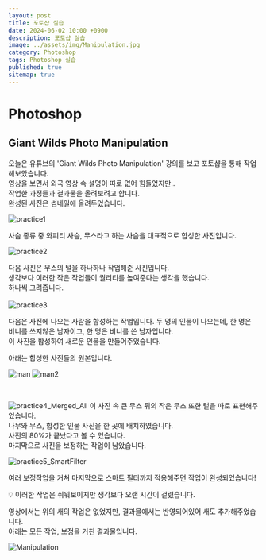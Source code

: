 ```yaml
---
layout: post
title: 포토샵 실습
date: 2024-06-02 10:00 +0900
description: 포토샵 실습
image: ../assets/img/Manipulation.jpg
category: Photoshop
tags: Photoshop 실습
published: true
sitemap: true
---
```


# Photoshop

## Giant Wilds Photo Manipulation

오늘은 유튜브의 'Giant Wilds Photo Manipulation' 강의를 보고 포토샵을 통해 작업해보았습니다.<br>
영상을 보면서 외국 영상 속 설명이 따로 없어 힘들었지만..<br>
작업한 과정들과 결과물을 올려보려고 합니다. <br>
완성된 사진은 썸네일에 올려두었습니다.

![practice1](https://github.com/Hyeji1364/Hyeji1364/assets/161557112/7f902b0d-3462-4d64-bca9-46495a52abad)

사슴 종류 중 와피티 사슴, 무스라고 하는 사슴을 대표적으로 합성한 사진입니다.

![practice2](https://github.com/Hyeji1364/Hyeji1364/assets/161557112/207867c7-1e65-43e0-9fff-5a60a2249420)

다음 사진은 무스의 털을 하나하나 작업해준 사진입니다.<br>
생각보다 이러한 작은 작업들이 퀄리티를 높여준다는 생각을 했습니다.<br>
하나씩 그려줍니다. <br>
<br>
![practice3](https://github.com/Hyeji1364/Hyeji1364/assets/161557112/67bee3bc-f603-4582-97a2-2306b9d81293)

다음은 사진에 나오는 사람을 합성하는 작업입니다.
두 명의 인물이 나오는데, 한 명은 비니를 쓰지않은 남자이고, 한 명은 비니를 쓴 남자입니다.<br>
이 사진을 합성하여 새로운 인물을 만들어주었습니다. <br>

아래는 합성한 사진들의 원본입니다.

![man](https://github.com/Hyeji1364/Hyeji1364/assets/161557112/05d13f1f-82ae-4533-8473-86f73dec60ea)
![man2](https://github.com/Hyeji1364/Hyeji1364/assets/161557112/ae8fc95a-58b6-4f7c-94d8-d9fb473d99bd)

<br>

![practice4_Merged_All](https://github.com/Hyeji1364/Hyeji1364/assets/161557112/55b9f80c-22c0-431b-b03e-c0738f8f7f34)
이 사진 속 큰 무스 뒤의 작은 무스 또한 털을 따로 표현해주었습니다.<br>
나무와 무스, 합성한 인물 사진을 한 곳에 배치하였습니다.<br>
사진의 80%가 끝났다고 볼 수 있습니다.<br>
마지막으로 사진을 보정하는 작업이 남았습니다.

![practice5_SmartFilter](https://github.com/Hyeji1364/Hyeji1364/assets/161557112/610a465b-2b15-4676-90a8-d502144f392b)

여러 보정작업을 거쳐 마지막으로 스마트 필터까지 적용해주면 작업이 완성되었습니다!

💡 이러한 작업은 쉬워보이지만 생각보다 오랜 시간이 걸렸습니다.<br>

영상에서는 위의 새의 작업은 없었지만, 결과물에서는 반영되어있어 새도 추가해주었습니다.<br>
아래는 모든 작업, 보정을 거친 결과물입니다.

![Manipulation](https://github.com/Hyeji1364/Hyeji1364/assets/161557112/ddbdcec1-8906-460c-97ed-de52a7be4c05)